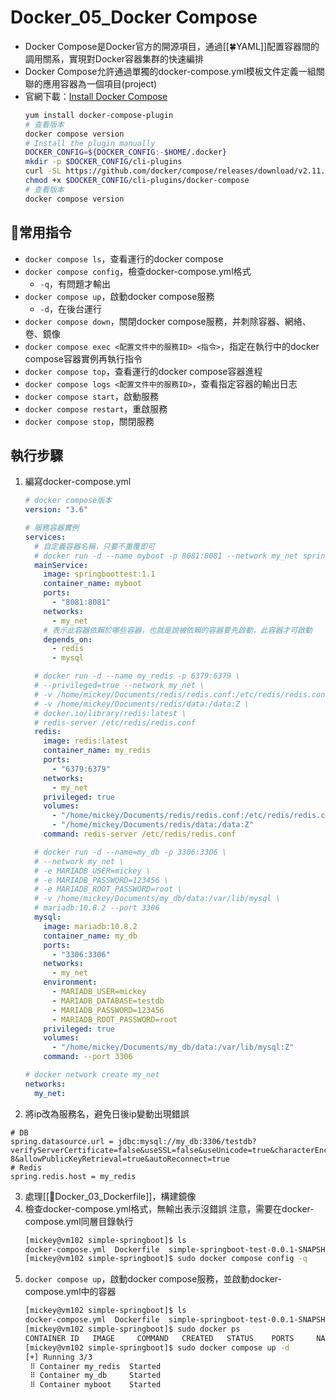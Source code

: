 # Docker_05_Docker Compose
- Docker Compose是Docker官方的開源項目，通過[[🍀YAML]]配置容器間的調用關系，實現對Docker容器集群的快速編排
- Docker Compose允許通過單獨的docker-compose.yml模板文件定義一組關聯的應用容器為一個項目(project)
- 官網下載：[Install Docker Compose](https://docs.docker.com/compose/install/)
	```bash
	yum install docker-compose-plugin
	# 查看版本
	docker compose version
	# Install the plugin manually
	DOCKER_CONFIG=${DOCKER_CONFIG:-$HOME/.docker}
	mkdir -p $DOCKER_CONFIG/cli-plugins
	curl -SL https://github.com/docker/compose/releases/download/v2.11.1/docker-compose-linux-x86_64 -o $DOCKER_CONFIG/cli-plugins/docker-compose
	chmod +x $DOCKER_CONFIG/cli-plugins/docker-compose
	# 查看版本
	docker compose version
	```

## 🐳常用指令
- `docker compose ls`，查看運行的docker compose
- `docker compose config`，檢查docker-compose.yml格式
	- `-q`，有問題才輸出
- `docker compose up`，啟動docker compose服務
	- `-d`，在後台運行
- `docker compose down`，關閉docker compose服務，并刺除容器、網絡、卷、鏡像
- `docker compose exec <配置文件中的服務ID> <指令>`，指定在執行中的docker compose容器實例再執行指令
- `docker compose top`，查看運行的docker compose容器進程
- `docker compose logs <配置文件中的服務ID>`，查看指定容器的輸出日志
- `docker compose start`，啟動服務
- `docker compose restart`，重啟服務
- `docker compose stop`，關閉服務

## 執行步驟
1. 編寫docker-compose.yml
	```yaml
	# docker compose版本
	version: "3.6"
	
	# 服務容器實例
	services:
	  # 自定義容器名稱，只要不重覆即可
	  # docker run -d --name myboot -p 8081:8081 --network my_net springboottest:1.1
	  mainService:
	    image: springboottest:1.1
	    container_name: myboot
	    ports:
	      - "8081:8081"
	    networks:
	      - my_net
	    # 表示此容器依賴於哪些容器，也就是說被依賴的容器要先啟動，此容器才可啟動
	    depends_on:
	      - redis
	      - mysql
	
	  # docker run -d --name my_redis -p 6379:6379 \
	  # --privileged=true --network my_net \
	  # -v /home/mickey/Documents/redis/redis.conf:/etc/redis/redis.conf:Z \
	  # -v /home/mickey/Documents/redis/data:/data:Z \
	  # docker.io/library/redis:latest \
	  # redis-server /etc/redis/redis.conf
	  redis:
	    image: redis:latest
	    container_name: my_redis
	    ports:
	      - "6379:6379"
	    networks:
	      - my_net
	    privileged: true
	    volumes:
	      - "/home/mickey/Documents/redis/redis.conf:/etc/redis/redis.conf:Z"
	      - "/home/mickey/Documents/redis/data:/data:Z"
	    command: redis-server /etc/redis/redis.conf
	
	  # docker run -d --name=my_db -p 3306:3306 \
	  # --network my_net \
	  # -e MARIADB_USER=mickey \
	  # -e MARIADB_PASSWORD=123456 \
	  # -e MARIADB_ROOT_PASSWORD=root \
	  # -v /home/mickey/Documents/my_db/data:/var/lib/mysql \
	  # mariadb:10.8.2 --port 3306
	  mysql:
	    image: mariadb:10.8.2
	    container_name: my_db
	    ports:
	      - "3306:3306"
	    networks:
	      - my_net
	    environment:
	      - MARIADB_USER=mickey
	      - MARIADB_DATABASE=testdb
	      - MARIADB_PASSWORD=123456
	      - MARIADB_ROOT_PASSWORD=root
	    privileged: true
	    volumes:
	      - "/home/mickey/Documents/my_db/data:/var/lib/mysql:Z"
	    command: --port 3306
	
	# docker network create my_net
	networks:
	  my_net:
	```
2. 將ip改為服務名，避免日後ip變動出現錯誤
```properties
# DB
spring.datasource.url = jdbc:mysql://my_db:3306/testdb?verifyServerCertificate=false&useSSL=false&useUnicode=true&characterEncoding=UTF-8&allowPublicKeyRetrieval=true&autoReconnect=true
# Redis
spring.redis.host = my_redis
```
3. 處理[[🐳Docker_03_Dockerfile]]，構建鏡像
4. 檢查docker-compose.yml格式，無輸出表示沒錯誤
	注意，需要在docker-compose.yml同層目錄執行
	```bash
	[mickey@vm102 simple-springboot]$ ls
	docker-compose.yml  Dockerfile  simple-springboot-test-0.0.1-SNAPSHOT.jar
	[mickey@vm102 simple-springboot]$ sudo docker compose config -q
	```
5. `docker compose up`，啟動docker compose服務，並啟動docker-compose.yml中的容器
	```bash
	[mickey@vm102 simple-springboot]$ ls
	docker-compose.yml  Dockerfile  simple-springboot-test-0.0.1-SNAPSHOT.jar
	[mickey@vm102 simple-springboot]$ sudo docker ps
	CONTAINER ID   IMAGE     COMMAND   CREATED   STATUS    PORTS     NAMES
	[mickey@vm102 simple-springboot]$ sudo docker compose up -d
	[+] Running 3/3
	 ⠿ Container my_redis  Started                                                                                  1.1s
	 ⠿ Container my_db     Started                                                                                  1.0s
	 ⠿ Container myboot    Started                                                                                  1.9s
	```
